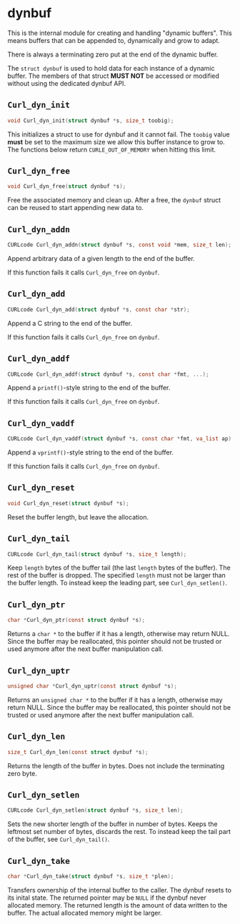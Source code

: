 <!--
Copyright (C) Daniel Stenberg, <daniel@haxx.se>, et al.

SPDX-License-Identifier: curl
-->

# dynbuf

This is the internal module for creating and handling "dynamic buffers". This
means buffers that can be appended to, dynamically and grow to adapt.

There is always a terminating zero put at the end of the dynamic buffer.

The `struct dynbuf` is used to hold data for each instance of a dynamic
buffer. The members of that struct **MUST NOT** be accessed or modified
without using the dedicated dynbuf API.

## `Curl_dyn_init`

```c
void Curl_dyn_init(struct dynbuf *s, size_t toobig);
```

This initializes a struct to use for dynbuf and it cannot fail. The `toobig`
value **must** be set to the maximum size we allow this buffer instance to
grow to. The functions below return `CURLE_OUT_OF_MEMORY` when hitting this
limit.

## `Curl_dyn_free`

```c
void Curl_dyn_free(struct dynbuf *s);
```

Free the associated memory and clean up. After a free, the `dynbuf` struct can
be reused to start appending new data to.

## `Curl_dyn_addn`

```c
CURLcode Curl_dyn_addn(struct dynbuf *s, const void *mem, size_t len);
```

Append arbitrary data of a given length to the end of the buffer.

If this function fails it calls `Curl_dyn_free` on `dynbuf`.

## `Curl_dyn_add`

```c
CURLcode Curl_dyn_add(struct dynbuf *s, const char *str);
```

Append a C string to the end of the buffer.

If this function fails it calls `Curl_dyn_free` on `dynbuf`.

## `Curl_dyn_addf`

```c
CURLcode Curl_dyn_addf(struct dynbuf *s, const char *fmt, ...);
```

Append a `printf()`-style string to the end of the buffer.

If this function fails it calls `Curl_dyn_free` on `dynbuf`.

## `Curl_dyn_vaddf`

```c
CURLcode Curl_dyn_vaddf(struct dynbuf *s, const char *fmt, va_list ap);
```

Append a `vprintf()`-style string to the end of the buffer.

If this function fails it calls `Curl_dyn_free` on `dynbuf`.

## `Curl_dyn_reset`

```c
void Curl_dyn_reset(struct dynbuf *s);
```

Reset the buffer length, but leave the allocation.

## `Curl_dyn_tail`

```c
CURLcode Curl_dyn_tail(struct dynbuf *s, size_t length);
```

Keep `length` bytes of the buffer tail (the last `length` bytes of the
buffer). The rest of the buffer is dropped. The specified `length` must not be
larger than the buffer length. To instead keep the leading part, see
`Curl_dyn_setlen()`.

## `Curl_dyn_ptr`

```c
char *Curl_dyn_ptr(const struct dynbuf *s);
```

Returns a `char *` to the buffer if it has a length, otherwise may return
NULL. Since the buffer may be reallocated, this pointer should not be trusted
or used anymore after the next buffer manipulation call.

## `Curl_dyn_uptr`

```c
unsigned char *Curl_dyn_uptr(const struct dynbuf *s);
```

Returns an `unsigned char *` to the buffer if it has a length, otherwise may
return NULL. Since the buffer may be reallocated, this pointer should not be
trusted or used anymore after the next buffer manipulation call.

## `Curl_dyn_len`

```c
size_t Curl_dyn_len(const struct dynbuf *s);
```

Returns the length of the buffer in bytes. Does not include the terminating
zero byte.

## `Curl_dyn_setlen`

```c
CURLcode Curl_dyn_setlen(struct dynbuf *s, size_t len);
```

Sets the new shorter length of the buffer in number of bytes. Keeps the
leftmost set number of bytes, discards the rest. To instead keep the tail part
of the buffer, see `Curl_dyn_tail()`.

## `Curl_dyn_take` 

```c
char *Curl_dyn_take(struct dynbuf *s, size_t *plen);
```

Transfers ownership of the internal buffer to the caller. The dynbuf
resets to its inital state. The returned pointer may be `NULL` if the
dynbuf never allocated memory. The returned length is the amount of
data written to the buffer. The actual allocated memory might be larger.